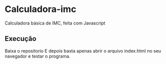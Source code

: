 # Calculadora-imc
Calculadora básica de IMC, feita com Javascript

## Execução
Baixa o repositorio
E depois basta apenas abrir o arquivo index.html no seu navegador e testar o programa.
